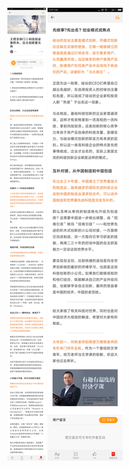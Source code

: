 ![](../../images/2017年01月/HF0128王煜全串门-科技创业靠积木，自主创新要互补1.png)
![](../../images/2017年01月/HF0128王煜全串门-科技创业靠积木，自主创新要互补2.png)
